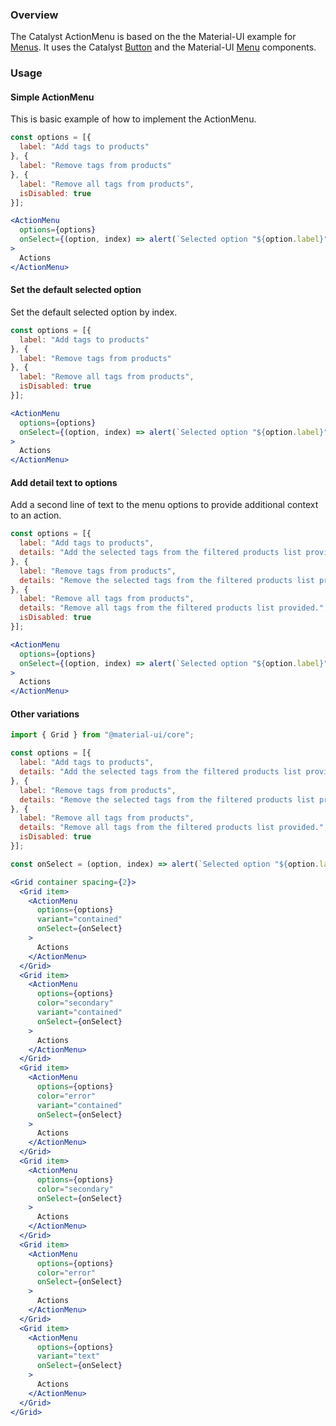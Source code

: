 ### Overview

The Catalyst ActionMenu is based on the the Material-UI example for [Menus](https://material-ui.com/components/menus/). It uses the Catalyst [Button](https://catalyst.reactioncommerce.com/#/Components/Actions/Button) and the Material-UI [Menu](https://material-ui.com/api/menu/) components.

### Usage

#### Simple ActionMenu

This is basic example of how to implement the ActionMenu.

```jsx
const options = [{
  label: "Add tags to products"
}, {
  label: "Remove tags from products"
}, {
  label: "Remove all tags from products",
  isDisabled: true
}];

<ActionMenu
  options={options}
  onSelect={(option, index) => alert(`Selected option "${option.label}" at index (${index})`)}
>
  Actions
</ActionMenu>
```

#### Set the default selected option

Set the default selected option by index.

```jsx
const options = [{
  label: "Add tags to products"
}, {
  label: "Remove tags from products"
}, {
  label: "Remove all tags from products",
  isDisabled: true
}];

<ActionMenu
  options={options}
  onSelect={(option, index) => alert(`Selected option "${option.label}" at index (${index})`)}
>
  Actions
</ActionMenu>
```

#### Add detail text to options

Add a second line of text to the menu options to provide additional context to an action.

```jsx
const options = [{
  label: "Add tags to products",
  details: "Add the selected tags from the filtered products list provided."
}, {
  label: "Remove tags from products",
  details: "Remove the selected tags from the filtered products list provided."
}, {
  label: "Remove all tags from products",
  details: "Remove all tags from the filtered products list provided.",
  isDisabled: true
}];

<ActionMenu
  options={options}
  onSelect={(option, index) => alert(`Selected option "${option.label}" at index (${index})`)}
>
  Actions
</ActionMenu>
```

#### Other variations

```jsx
import { Grid } from "@material-ui/core";

const options = [{
  label: "Add tags to products",
  details: "Add the selected tags from the filtered products list provided."
}, {
  label: "Remove tags from products",
  details: "Remove the selected tags from the filtered products list provided."
}, {
  label: "Remove all tags from products",
  details: "Remove all tags from the filtered products list provided.",
  isDisabled: true
}];

const onSelect = (option, index) => alert(`Selected option "${option.label}" at index (${index})`);

<Grid container spacing={2}>
  <Grid item>
    <ActionMenu
      options={options}
      variant="contained"
      onSelect={onSelect}
    >
      Actions
    </ActionMenu>
  </Grid>
  <Grid item>
    <ActionMenu
      options={options}
      color="secondary"
      variant="contained"
      onSelect={onSelect}
    >
      Actions
    </ActionMenu>
  </Grid>
  <Grid item>
    <ActionMenu
      options={options}
      color="error"
      variant="contained"
      onSelect={onSelect}
    >
      Actions
    </ActionMenu>
  </Grid>
  <Grid item>
    <ActionMenu
      options={options}
      color="secondary"
      onSelect={onSelect}
    >
      Actions
    </ActionMenu>
  </Grid>
  <Grid item>
    <ActionMenu
      options={options}
      color="error"
      onSelect={onSelect}
    >
      Actions
    </ActionMenu>
  </Grid>
  <Grid item>
    <ActionMenu
      options={options}
      variant="text"
      onSelect={onSelect}
    >
      Actions
    </ActionMenu>
  </Grid>
</Grid>
```